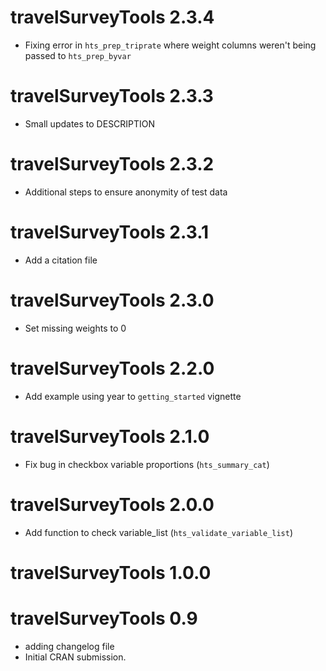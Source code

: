 # travelSurveyTools 2.3.4

- Fixing error in `hts_prep_triprate` where weight columns weren't being passed to `hts_prep_byvar`

# travelSurveyTools 2.3.3

- Small updates to DESCRIPTION

# travelSurveyTools 2.3.2

- Additional steps to ensure anonymity of test data

#  travelSurveyTools 2.3.1

- Add a citation file

# travelSurveyTools 2.3.0

- Set missing weights to 0

# travelSurveyTools 2.2.0

- Add example using year to `getting_started` vignette


# travelSurveyTools 2.1.0

- Fix bug in checkbox variable proportions (`hts_summary_cat`)

# travelSurveyTools 2.0.0

- Add function to check variable_list (`hts_validate_variable_list`)

# travelSurveyTools 1.0.0

# travelSurveyTools 0.9

* adding changelog file
* Initial CRAN submission.
